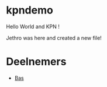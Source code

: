 # kpndemo

Hello World and KPN !

Jethro was here and created a new file!

# Deelnemers

* [Bas](Bas.md)
